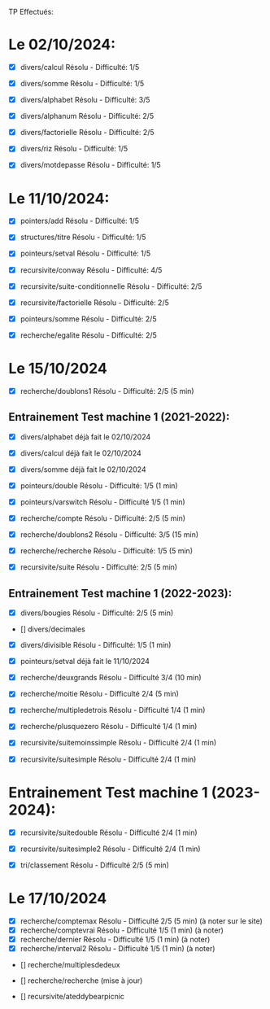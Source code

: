 TP Effectués:

# Le 02/10/2024:
- [X] divers/calcul Résolu - Difficulté: 1/5
- [X] divers/somme Résolu - Difficulté: 1/5
- [X] divers/alphabet Résolu - Difficulté: 3/5
- [X] divers/alphanum Résolu - Difficulté: 2/5
- [X] divers/factorielle Résolu - Difficulté: 2/5
- [X] divers/riz Résolu - Difficulté: 1/5
- [X] divers/motdepasse Résolu - Difficulté: 1/5


# Le 11/10/2024:
- [X] pointers/add Résolu - Difficulté: 1/5
- [X] structures/titre Résolu - Difficulté: 1/5
- [X] pointeurs/setval Résolu - Difficulté: 1/5
- [X] recursivite/conway Résolu - Difficulté: 4/5
- [X] recursivite/suite-conditionnelle Résolu - Difficulté: 2/5
- [X] recursivite/factorielle Résolu - Difficulté: 2/5
- [X] pointeurs/somme Résolu - Difficulté: 2/5
- [X] recherche/egalite Résolu - Difficulté: 2/5


# Le 15/10/2024

- [X] recherche/doublons1 Résolu - Difficulté: 2/5 (5 min)

## Entrainement Test machine 1 (2021-2022):

- [X] divers/alphabet déjà fait le 02/10/2024
- [X] divers/calcul déjà fait le 02/10/2024
- [X] divers/somme  déjà fait le 02/10/2024

- [X] pointeurs/double Résolu - Difficulté: 1/5 (1 min)
- [X] pointeurs/varswitch Résolu - Difficulté 1/5 (1 min)

- [X] recherche/compte Résolu - Difficulté: 2/5 (5 min)
- [X] recherche/doublons2 Résolu - Difficulté: 3/5 (15 min)
- [X] recherche/recherche Résolu - Difficulté: 1/5 (5 min)

- [X] recursivite/suite Résolu - Difficulté: 2/5 (5 min)

## Entrainement Test machine 1 (2022-2023):

- [X] divers/bougies Résolu - Difficulté: 2/5 (5 min)
- [] divers/decimales
- [X] divers/divisible Résolu - Difficulté: 1/5 (1 min)

- [X] pointeurs/setval déjà fait le 11/10/2024

- [X] recherche/deuxgrands Résolu - Difficulté 3/4 (10 min)
- [X] recherche/moitie Résolu - Difficulté 2/4 (5 min)
- [X] recherche/multipledetrois Résolu - Difficulté 1/4 (1 min)
- [X] recherche/plusquezero Résolu - Difficulté 1/4 (1 min)

- [X] recursivite/suitemoinssimple Résolu - Difficulté 2/4 (1 min)
- [X] recursivite/suitesimple Résolu - Difficulté 2/4 (1 min)

# Entrainement Test machine 1 (2023-2024):


- [X] recursivite/suitedouble Résolu - Difficulté 2/4 (1 min)
- [X] recursivite/suitesimple2 Résolu - Difficulté 2/4 (1 min)

- [X] tri/classement Résolu - Difficulté 2/5 (5 min)

# Le 17/10/2024
- [X] recherche/comptemax Résolu - Difficulté 2/5 (5 min) (à noter sur le site)
- [X] recherche/comptevrai Résolu - Difficulté 1/5 (1 min) (à noter)
- [X] recherche/dernier Résolu - Difficulté 1/5 (1 min) (à noter)
- [X] recherche/interval2 Résolu - Difficulté 1/5 (1 min) (à noter)
- [] recherche/multiplesdedeux
- [] recherche/recherche (mise à jour)

- [] recursivite/ateddybearpicnic


<!-- 🎉  -->